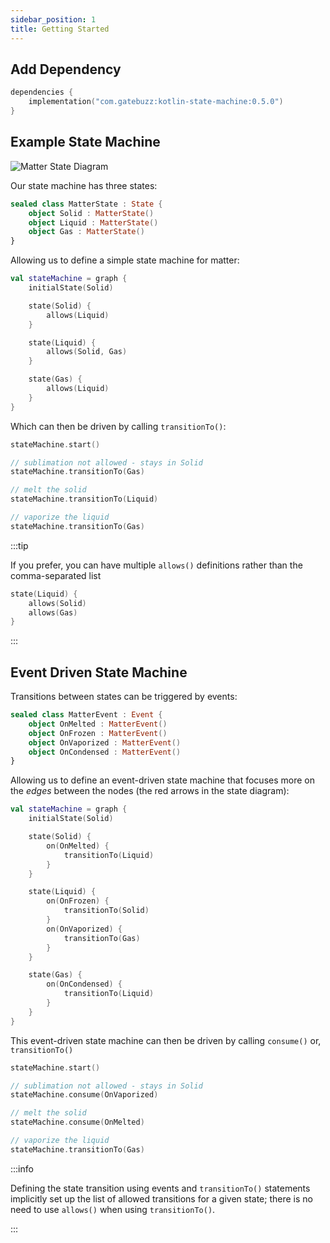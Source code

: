 ```yaml
---
sidebar_position: 1
title: Getting Started
---
```

## Add Dependency
```kotlin title="build.gradle.kts"
dependencies {
    implementation("com.gatebuzz:kotlin-state-machine:0.5.0")
}
```

## Example State Machine

![Matter State Diagram](/img/matter-state-diagram.png)

Our state machine has three states:

```kotlin
sealed class MatterState : State {
    object Solid : MatterState()
    object Liquid : MatterState()
    object Gas : MatterState()
}
```

Allowing us to define a simple state machine for matter:

```kotlin
val stateMachine = graph {
    initialState(Solid)

    state(Solid) {
        allows(Liquid)
    }

    state(Liquid) {
        allows(Solid, Gas)
    }

    state(Gas) {
        allows(Liquid)
    }
}
```

Which can then be driven by calling `transitionTo()`:

```kotlin
stateMachine.start()

// sublimation not allowed - stays in Solid
stateMachine.transitionTo(Gas)

// melt the solid
stateMachine.transitionTo(Liquid)

// vaporize the liquid
stateMachine.transitionTo(Gas)
```

:::tip

If you prefer, you can have multiple `allows()` definitions rather than the comma-separated list

```kotlin
state(Liquid) {
    allows(Solid)
    allows(Gas)
}
```

:::

## Event Driven State Machine

Transitions between states can be triggered by events:

```kotlin
sealed class MatterEvent : Event {
    object OnMelted : MatterEvent()
    object OnFrozen : MatterEvent()
    object OnVaporized : MatterEvent()
    object OnCondensed : MatterEvent()
}
```

Allowing us to define an event-driven state machine that focuses more on the _edges_ between the nodes (the red arrows
in the state diagram):

```kotlin
val stateMachine = graph {
    initialState(Solid)

    state(Solid) {
        on(OnMelted) {
            transitionTo(Liquid)
        }
    }

    state(Liquid) {
        on(OnFrozen) {
            transitionTo(Solid)
        }
        on(OnVaporized) {
            transitionTo(Gas)
        }
    }

    state(Gas) {
        on(OnCondensed) {
            transitionTo(Liquid)
        }
    }
}
```

This event-driven state machine can then be driven by calling `consume()` or, `transitionTo()`

```kotlin
stateMachine.start()

// sublimation not allowed - stays in Solid
stateMachine.consume(OnVaporized)

// melt the solid
stateMachine.consume(OnMelted)

// vaporize the liquid
stateMachine.transitionTo(Gas)
```

:::info

Defining the state transition using events and `transitionTo()` statements implicitly set up the list of 
allowed transitions for a given state; there is no need to use `allows()` when using `transitionTo()`.

:::